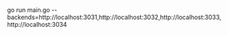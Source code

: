 go run main.go --backends=http://localhost:3031,http://localhost:3032,http://localhost:3033,http://localhost:3034
